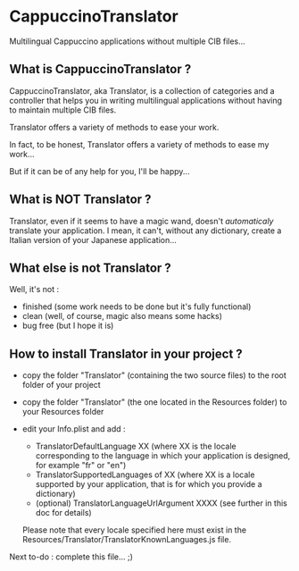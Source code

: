 CappuccinoTranslator
====================

Multilingual Cappuccino applications without multiple CIB files...

## What is CappuccinoTranslator ?

CappuccinoTranslator, aka Translator, is a collection of categories and a controller that helps you in writing multilingual applications without having to maintain multiple CIB files.

Translator offers a variety of methods to ease your work.

In fact, to be honest, Translator offers a variety of methods to ease my work...

But if it can be of any help for you, I'll be happy...

## What is NOT Translator ?

Translator, even if it seems to have a magic wand, doesn't *automaticaly* translate your application. I mean, it can't, without any dictionary, create a Italian version of your Japanese application...

## What else is not Translator ?

Well, it's not :

- finished (some work needs to be done but it's fully functional)
- clean (well, of course, magic also means some hacks)
- bug free (but I hope it is)

## How to install Translator in your project ?

- copy the folder "Translator" (containing the two source files) to the root folder of your project
- copy the folder "Translator" (the one located in the Resources folder) to your Resources folder
- edit your Info.plist and add :

    - TranslatorDefaultLanguage <String> XX (where XX is the locale corresponding to the language in which your application is designed, for example "fr" or "en")
    - TranslatorSupportedLanguages <Array> of <String> XX (where XX is a locale supported by your application, that is for which you provide a dictionary)
    - (optional) TranslatorLanguageUrlArgument <String> XXXX (see further in this doc for details)
    
    Please note that every locale specified here must exist in the Resources/Translator/TranslatorKnownLanguages.js file.

Next to-do : complete this file...  ;)
